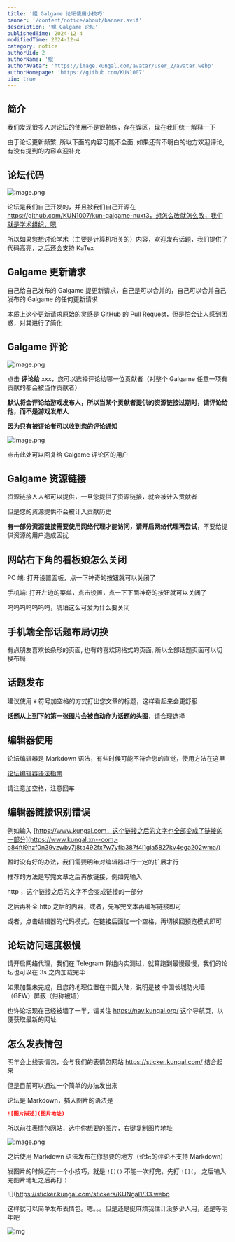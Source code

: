 ```yaml
---
title: '鲲 Galgame 论坛使用小技巧'
banner: '/content/notice/about/banner.avif'
description: '鲲 Galgame 论坛'
publishedTime: 2024-12-4
modifiedTime: 2024-12-4
category: notice
authorUid: 2
authorName: '鲲'
authorAvatar: 'https://image.kungal.com/avatar/user_2/avatar.webp'
authorHomepage: 'https://github.com/KUN1007'
pin: true
---
```


## 简介

我们发现很多人对论坛的使用不是很熟练，存在误区，现在我们统一解释一下

由于论坛更新频繁, 所以下面的内容可能不全面, 如果还有不明白的地方欢迎评论, 有没有提到的内容欢迎补充

## 论坛代码

![image.png](https://image.kungal.com/topic/user_2/%E9%B2%B2-1724334952532.webp)

论坛是我们自己开发的，并且被我们自己开源在 https://github.com/KUN1007/kun-galgame-nuxt3，想怎么改就怎么改，我们就是学术组织，嗯

所以如果您想讨论学术（主要是计算机相关的）内容，欢迎发布话题，我们提供了代码高亮，之后还会支持 KaTex

## Galgame 更新请求

自己给自己发布的 Galgame 提更新请求，自己是可以合并的，自己可以合并自己发布的 Galgame 的任何更新请求

本质上这个更新请求原始的灵感是 GitHub 的 Pull Request，但是怕会让人感到困惑，对其进行了简化

## Galgame 评论

![image.png](https://image.kungal.com/topic/user_2/%E9%B2%B2-1724335095059.webp)

点击 **评论给** xxx，您可以选择评论给哪一位贡献者（对整个 Galgame 任意一项有贡献的都会被当作贡献者）

**默认将会评论给游戏发布人，所以当某个贡献者提供的资源链接过期时，请评论给他，而不是游戏发布人**

**因为只有被评论者可以收到您的评论通知**

![image.png](https://image.kungal.com/topic/user_2/%E9%B2%B2-1724335291444.webp)

点击此处可以回复给 Galgame 评论区的用户

## Galgame 资源链接

资源链接人人都可以提供，一旦您提供了资源链接，就会被计入贡献者

但是您的资源提供不会被计入贡献历史

**有一部分资源链接需要使用网络代理才能访问，请开启网络代理再尝试**，不要给提供资源的用户造成困扰

## 网站右下角的看板娘怎么关闭

PC 端: 打开设置面板，点一下神奇的按钮就可以关闭了

手机端: 打开左边的菜单，点击设置，点一下下面神奇的按钮就可以关闭了

呜呜呜呜呜呜呜，琥珀这么可爱为什么要关闭

## 手机端全部话题布局切换

有点朋友喜欢长条形的页面, 也有的喜欢网格式的页面, 所以全部话题页面可以切换布局

## 话题发布

建议使用 `#` 符号加空格的方式打出您文章的标题，这样看起来会更舒服

**话题从上到下的第一张图片会被自动作为话题的头图**，请合理选择

## 编辑器使用

论坛编辑器是 Markdown 语法，有些时候可能不符合您的直觉，使用方法在这里

[论坛编辑器语法指南](https://www.kungal.com/zh-cn/topic/1225)

请注意加空格，注意回车

## 编辑器链接识别错误

例如输入 [https://www.kungal.com，这个链接之后的文字也全部变成了链接的一部分](https://www.kungal.xn--com,-o84fti9hzf0n39vzwby7j8ta492fx7w7yfia387f4l1gia5827kv4ega202wma/)

暂时没有好的办法，我们需要明年对编辑器进行一定的扩展才行

推荐的方法是写完文章之后再放链接，例如先输入

http ，这个链接之后的文字不会变成链接的一部分

之后再补全 http 之后的内容，或者，先写完文本再编写链接即可

或者，点击编辑器的代码模式，在链接后面加一个空格，再切换回预览模式即可



## 论坛访问速度极慢

请开启网络代理，我们在 Telegram 群组内实测过，就算跑到最慢最慢，我们的论坛也可以在 3s 之内加载完毕

如果加载未完成，且您的地理位置在中国大陆，说明是被 中国长城防火墙（GFW）屏蔽（俗称被墙）

也许论坛现在已经被墙了一半，请关注 https://nav.kungal.org/ 这个导航页，以便获取最新的网址



## 怎么发表情包

明年会上线表情包，会与我们的表情包网站 https://sticker.kungal.com/ 结合起来

但是目前可以通过一个简单的办法发出来

论坛是 Markdown，插入图片的语法是

```markdown
![图片描述](图片地址)
```

所以前往表情包网站，选中你想要的图片，右键复制图片地址

![image.png](https://image.kungal.com/topic/user_2/%E9%B2%B2-1724336480719.webp)

之后使用 Markdown 语法发布在你想要的地方（论坛的评论不支持 Markdown）

发图片的时候还有一个小技巧，就是 `![]()` 不能一次打完，先打 `![](`， 之后输入完图片地址之后再打 `)`

![](https://sticker.kungal.com/stickers/KUNgal1/33.webp

这样就可以简单发布表情包。嗯。。。但是还是挺麻烦我估计没多少人用，还是等明年吧

![img](https://sticker.kungal.com/stickers/KUNgal1/33.webp)
